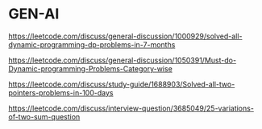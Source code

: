 # GEN-AI

https://leetcode.com/discuss/general-discussion/1000929/solved-all-dynamic-programming-dp-problems-in-7-months



https://leetcode.com/discuss/general-discussion/1050391/Must-do-Dynamic-programming-Problems-Category-wise


https://leetcode.com/discuss/study-guide/1688903/Solved-all-two-pointers-problems-in-100-days

https://leetcode.com/discuss/interview-question/3685049/25-variations-of-two-sum-question


